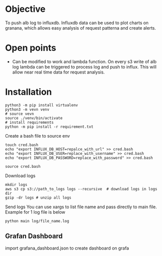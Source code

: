 # Objective
To push alb log to influxdb. Influxdb data can be used to plot charts on granana, which allows easy analysis of request patterna and create alerts.

# Open points
- Can be modified to work and lambda function. On every s3 write of alb log lambda can be triggered to process log and push to influx. This will allow near real time data for request analysis.


# Installation

```
python3 -m pip install virtualenv
python3 -m vevn venv
# source vevn
source ./venv/bin/activate
# install requirements
python -m pip install -r requirement.txt
```

Create a bash file to source env
```
touch cred.bash
echo "export INFLUX_DB_HOST=repalce_with_url" >> cred.bash
echo "export INFLUX_DB_USER=replace_with_username" >> cred.bash
echo "export INFLUX_DB_PASSWORD=replace_with_password" >> cred.bash

source cred.bash
```

Download logs
```
mkdir logs
aws s3 cp s3://path_to_logs logs --recursive  # download logs in logs dir
gzip -dr logs # unzip all logs
```

Send logs
You can use xargs to list file name and pass directly to main file. Example for 1 log file is below
```
python main log/file_name.log
```

## Grafan Dashboard
import grafana_dashboard.json to create dashboard on grafa
